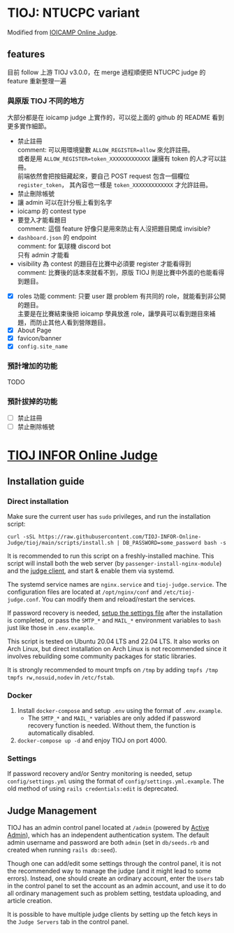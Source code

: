 TIOJ: NTUCPC variant
==

Modified from [IOICAMP Online Judge](https://github.com/ioicamp/tioj).

## features

目前 follow 上游 TIOJ v3.0.0，在 merge 過程順便把 NTUCPC judge 的 feature 重新整理一遍

### 與原版 TIOJ 不同的地方
大部分都是在 ioicamp judge 上實作的，可以從上面的 github 的 README 看到更多實作細節。
- 禁止註冊 \
    comment: 可以用環境變數 `ALLOW_REGISTER=allow` 來允許註冊。 \
    或者是用 `ALLOW_REGISTER=token_XXXXXXXXXXXXX` 讓擁有 token 的人才可以註冊。 \
    前端依然會把按鈕藏起來，要自己 POST request 包含一個欄位 `register_token`，
    其內容也一樣是 `token_XXXXXXXXXXXXX` 才允許註冊。
- 禁止刪除帳號
- 讓 admin 可以在計分板上看到名字
- ioicamp 的 contest type
- 要登入才能看題目 \
    comment: 這個 feature 好像只是用來防止有人沒把題目開成 invisible?
- `dashboard.json` 的 endpoint \
    comment: for 氣球機 discord bot \
    只有 admin 才能看
- visibility 為 contest 的題目在比賽中必須要 register 才能看得到 \
    comment: 比賽後的話本來就看不到，原版 TIOJ 則是比賽中外面的也能看得到題目。
- [X] roles 功能
    comment: 只要 user 跟 problem 有共同的 role，就能看到非公開的題目。 \
    主要是在比賽結束後把 ioicamp 學員放進 role，讓學員可以看到題目來補題，而防止其他人看到營隊題目。
- [X] About Page
- [X] favicon/banner
- [X] `config.site_name`

### 預計增加的功能
TODO

### 預計拔掉的功能
- [ ] 禁止註冊
- [ ] 禁止刪除帳號

[TIOJ INFOR Online Judge](http://tioj.ck.tp.edu.tw/)
==

## Installation guide

### Direct installation

Make sure the current user has `sudo` privileges, and run the installation script:

```
curl -sSL https://raw.githubusercontent.com/TIOJ-INFOR-Online-Judge/tioj/main/scripts/install.sh | DB_PASSWORD=some_password bash -s
```

It is recommended to run this script on a freshly-installed machine. This script will install both the web server (by `passenger-install-nginx-module`) and the [judge client](https://github.com/TIOJ-INFOR-Online-Judge/tioj-judge), and start & enable them via systemd.

The systemd service names are `nginx.service` and `tioj-judge.service`. The configuration files are located at `/opt/nginx/conf` and `/etc/tioj-judge.conf`. You can modify them and reload/restart the services.

If password recovery is needed, [setup the settings file](#settings) after the installation is completed, or pass the `SMTP_*` and `MAIL_*` environment variables to `bash` just like those in `.env.example`.

This script is tested on Ubuntu 20.04 LTS and 22.04 LTS. It also works on Arch Linux, but direct installation on Arch Linux is not recommended since it involves rebuilding some community packages for static libraries.

It is strongly recommended to mount tmpfs on `/tmp` by adding `tmpfs /tmp tmpfs rw,nosuid,nodev` in `/etc/fstab`.

### Docker

1. Install `docker-compose` and setup `.env` using the format of `.env.example`.
    - The `SMTP_*` and `MAIL_*` variables are only added if password recovery function is needed. Without them, the function is automatically disabled.
2. `docker-compose up -d` and enjoy TIOJ on port 4000.

### Settings

If password recovery and/or Sentry monitoring is needed, setup `config/settings.yml` using the format of `config/settings.yml.example`. The old method of using `rails credentials:edit` is deprecated.

## Judge Management

TIOJ has an admin control panel located at `/admin` (powered by [Active Admin](https://activeadmin.info/)), which has an independent authentication system. The default admin username and password are both `admin` (set in `db/seeds.rb` and created when running `rails db:seed`).

Though one can add/edit some settings through the control panel, it is not the recommended way to manage the judge (and it might lead to some errors). Instead, one should create an ordinary account, enter the `Users` tab in the control panel to set the account as an admin account, and use it to do all ordinary management such as problem setting, testdata uploading, and article creation.

It is possible to have multiple judge clients by setting up the fetch keys in the `Judge Servers` tab in the control panel.
